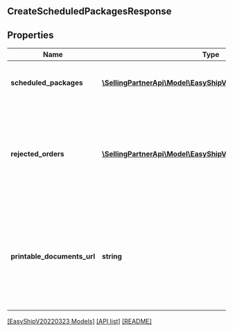 ## CreateScheduledPackagesResponse

## Properties

Name | Type | Description | Notes
------------ | ------------- | ------------- | -------------
**scheduled_packages** | [**\SellingPartnerApi\Model\EasyShipV20220323\Package[]**](Package.md) | A list of packages. Refer to the `Package` object. | [optional]
**rejected_orders** | [**\SellingPartnerApi\Model\EasyShipV20220323\RejectedOrder[]**](RejectedOrder.md) | A list of orders we couldn't scheduled on your behalf. Each element contains the reason and details on the error. | [optional]
**printable_documents_url** | **string** | A pre-signed URL for the zip document containing the shipping labels and the documents enabled for your marketplace. | [optional]

[[EasyShipV20220323 Models]](../) [[API list]](../../Api) [[README]](../../../README.md)
